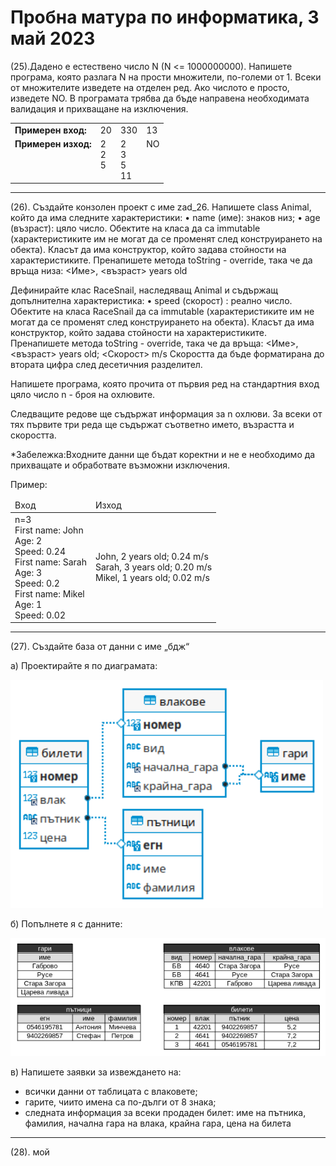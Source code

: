 # Пробна матура по информатика, 3 май 2023

<style>
  .markdown-body .highlight pre, .markdown-body pre, .markdown-body .highlight {
    background-color: transparent;
  }
  .footer {
    display: none;
  }
</style>

(25).Дадено е естествено число N (N <= 1000000000). Напишете програма, която разлага N на прости множители, по-големи от 1. Всеки от множителите изведете на отделен ред. Ако числото е просто, изведете NO. В програмата трябва да бъде направена необходимата валидация и прихващане на изключения.


<table>
  <tbody>
    <tr>
      <td><b>Примерен вход:</b></td>
      <td>20 </td>
      <td>330 </td>
      <td>13 </td>
    </tr>
    <tr>
      <td><b>Примерен изход:<br> &nbsp;<br>&nbsp;<br>&nbsp;<br> </b></td>
      <td>2 <br>  2 <br> 5 <br>&nbsp;</td>
      <td>2 <br>  3 <br> 5 <br> 11</td>
      <td>NO <br> &nbsp;<br>&nbsp;<br> &nbsp;<br></td>
    </tr>
  </tbody>
</table>

---

(26). Създайте конзолен проект с име zad_26. Напишете class Animal, който да има
следните характеристики:
• name (име): знаков низ;
• age (възраст): цяло число.
Обектите на класа да са immutable (характеристиките им не могат да се променят
след конструирането на обекта). Класът да има конструктор, който задава
стойности на характеристиките.
Пренапишете метода toString - override, така че да връща низа:
<Име>, <възраст> years old
<br>

Дефинирайте клас RaceSnail, наследяващ Animal и съдържащ допълнителна характеристика:
• speed (скорост) : реално число.
Обектите на класа RaceSnail да са immutable (характеристиките им не могат да се
променят след конструирането на обекта). Класът да има конструктор, който
задава стойности на характеристиките. Пренапишете метода toString - override, така че да връща:
<Име>, <възраст> years old; <Скорост> m/s
Скоростта да бъде форматирана до втората цифра след десетичния разделител.
<br>

Напишете програма, която прочита от първия ред на стандартния вход цяло число
n - броя на охлювите.
<br>

Следващите редове ще съдържат информация за n охлюви. За всеки от тях първите три реда ще съдържат съответно името, възрастта и скоростта.
<br>

*Забележка:Входните данни ще бъдат коректни и не е необходимо да прихващате и обработвате
възможни изключения.
<br>

Пример:

<table>
  <thead>
    <tr>
      <td>Вход</td>
      <td>Изход</td>
    <tr>
  </thead>
  <tbody>
    <tr>
      <td>
        n=3<br>
        First name: John<br>
        Age: 2<br>
        Speed: 0.24<br>
        First name: Sarah<br>
        Age: 3<br>
        Speed: 0.2<br>
        First name: Mikel<br>
        Age: 1<br>
        Speed: 0.02<br>
      </td>
      <td>
        John, 2 years old; 0.24 m/s<br>
        Sarah, 3 years old; 0.20 m/s<br>
        Mikel, 1 years old; 0.02 m/s<br>
      </td>
    </tr>
  </tbody>
</table>

---

(27). Създайте база от данни с име „бдж“

a) Проектирайте я по диаграмата:

<img src="27-d.png" width="500"/>

б) Попълнете я с данните:

<img src="27-t.png" width="600"/>

в) Напишете заявки за извеждането на:
  - всички данни от таблицата с влаковете;
  - гарите, чиито имена са по-дълги от 8 знака;
  - следната информация за всеки продаден билет: име на пътника, фамилия, начална гара на влака, крайна гара, цена на билета

---

(28). мой



